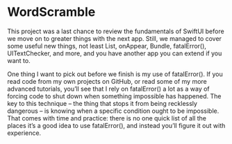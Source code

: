 # WordScramble
This project was a last chance to review the fundamentals of SwiftUI before we move on to greater things with the next app. Still, we managed to cover some useful new things, not least List, onAppear, Bundle, fatalError(), UITextChecker, and more, and you have another app you can extend if you want to.

One thing I want to pick out before we finish is my use of fatalError(). If you read code from my own projects on GitHub, or read some of my more advanced tutorials, you’ll see that I rely on fatalError() a lot as a way of forcing code to shut down when something impossible has happened. The key to this technique – the thing that stops it from being recklessly dangerous – is knowing when a specific condition ought to be impossible. That comes with time and practice: there is no one quick list of all the places it’s a good idea to use fatalError(), and instead you’ll figure it out with experience.
